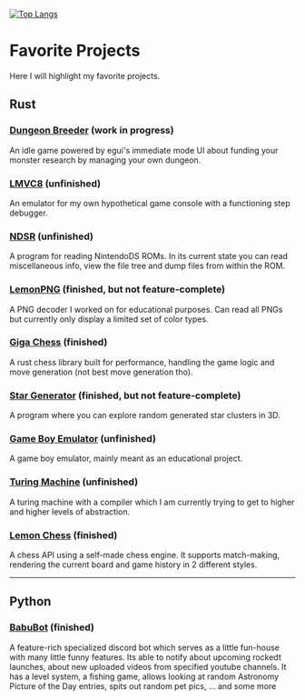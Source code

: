 [![Top Langs](https://github-readme-stats.vercel.app/api/top-langs/?username=Zitronenjoghurt&langs_count=20&layout=pie&theme=catppuccin_mocha)](https://github.com/anuraghazra/github-readme-stats)

# Favorite Projects
Here I will highlight my favorite projects.

## Rust
### [Dungeon Breeder](https://github.com/Zitronenjoghurt/dungeon-breeder) (work in progress)
An idle game powered by egui's immediate mode UI about funding your monster research by managing your own dungeon.

### [LMVC8](https://github.com/Zitronenjoghurt/LMVC8) (unfinished)
An emulator for my own hypothetical game console with a functioning step debugger.

### [NDSR](https://github.com/Zitronenjoghurt/ndsr) (unfinished)
A program for reading NintendoDS ROMs. In its current state you can read miscellaneous info, view the file tree and dump files from within the ROM.

### [LemonPNG](https://github.com/Zitronenjoghurt/lemon-png) (finished, but not feature-complete)
A PNG decoder I worked on for educational purposes. Can read all PNGs but currently only display a limited set of color types.

### [Giga Chess](https://github.com/Zitronenjoghurt/giga-chess) (finished)
A rust chess library built for performance, handling the game logic and move generation (not best move generation tho).

### [Star Generator](https://github.com/Zitronenjoghurt/star-gen) (finished, but not feature-complete)
A program where you can explore random generated star clusters in 3D.

### [Game Boy Emulator](https://github.com/Zitronenjoghurt/lemon-gb) (unfinished)
A game boy emulator, mainly meant as an educational project.

### [Turing Machine](https://github.com/Zitronenjoghurt/simple-turing-machine) (unfinished)
A turing machine with a compiler which I am currently trying to get to higher and higher levels of abstraction.

### [Lemon Chess](https://github.com/Zitronenjoghurt/lemon-chess) (finished)
A chess API using a self-made chess engine. It supports match-making, rendering the current board and game history in 2 different styles.

---

## Python
### [BabuBot](https://github.com/Zitronenjoghurt/BabuBot) (finished)
A feature-rich specialized discord bot which serves as a little fun-house with many little funny features. Its able to notify about upcoming rockedt launches, about new uploaded videos from specified youtube channels. It has a level system, a fishing game, allows looking at random Astronomy Picture of the Day entries, spits out random pet pics, ... and some more

